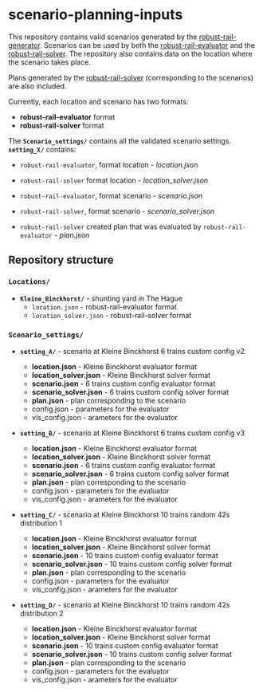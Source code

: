 # scenario-planning-inputs


This repository contains valid scenarios generated by the [robust-rail-generator](https://github.com/Robust-Rail-NL/robust-rail-generator). Scenarios can be used by both the [robust-rail-evaluator](https://github.com/Robust-Rail-NL/robust-rail-evaluator) and the [robust-rail-solver](https://github.com/Robust-Rail-NL/robust-rail-solver). The repository also contains data on the location where the scenario takes place.

Plans generated by the [robust-rail-solver](https://github.com/Robust-Rail-NL/robust-rail-solver) (corresponding to the scenarios) are also included.

Currently, each location and scenario has two formats:

* **robust-rail-evaluator** format
* **robust-rail-solver** format



The **`Scenario_settings/`** contains all the validated scenario settings. **`setting_X/`** contains:

* `robust-rail-evaluator`, format location - *location.json*
* `robust-rail-solver` format location - *location_solver.json*

* `robust-rail-evaluator`, format scenario - *scenario.json*
* `robust-rail-solver`, format scenario - *scenario_solver.json*

* `robust-rail-solver` created plan that was evaluated by `robust-rail-evaluator` - *plan.json*


## Repository structure

### `Locations/`
- **`Kleine_Binckhorst/`** - shunting yard in The Hague
    - `location.json` - robust-rail-evaluator format
    - `location_solver.json` - robust-rail-solver format

### `Scenario_settings/`
- **`setting_A/`** - scenario at Kleine Binckhorst 6 trains custom config v2
    - **location.json** - Kleine Binckhorst evaluator format
    - **location_solver.json** - Kleine Binckhorst solver format
    - **scenario.json** - 6 trains custom config evaluator format
    - **scenario_solver.json** - 6 trains custom config solver format
    - **plan.json** - plan corresponding to the scenario
    - config.json - parameters for the evaluator
    - vis_config.json -  arameters for the evaluator

- **`setting_B/`** - scenario at Kleine Binckhorst 6 trains custom config v3
    - **location.json** - Kleine Binckhorst evaluator format
    - **location_solver.json** - Kleine Binckhorst solver format
    - **scenario.json** - 6 trains custom config evaluator format
    - **scenario_solver.json** - 6 trains custom config solver format
    - **plan.json** - plan corresponding to the scenario
    - config.json - parameters for the evaluator
    - vis_config.json -  arameters for the evaluator


- **`setting_C/`** - scenario at Kleine Binckhorst 10 trains random 42s distribution 1
    - **location.json** - Kleine Binckhorst evaluator format
    - **location_solver.json** - Kleine Binckhorst solver format
    - **scenario.json** - 10 trains custom config evaluator format
    - **scenario_solver.json** - 10 trains custom config solver format
    - **plan.json** - plan corresponding to the scenario
    - config.json - parameters for the evaluator
    - vis_config.json -  arameters for the evaluator


- **`setting_D/`** - scenario at Kleine Binckhorst 10 trains random 42s distribution 2
    - **location.json** - Kleine Binckhorst evaluator format
    - **location_solver.json** - Kleine Binckhorst solver format
    - **scenario.json** - 10 trains custom config evaluator format
    - **scenario_solver.json** - 10 trains custom config solver format
    - **plan.json** - plan corresponding to the scenario
    - config.json - parameters for the evaluator
    - vis_config.json -  arameters for the evaluator
